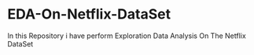# EDA-On-Netflix-DataSet
In this Repository i have perform Exploration Data Analysis On The Netflix DataSet
